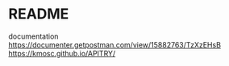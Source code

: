 # README
documentation
https://documenter.getpostman.com/view/15882763/TzXzEHsB
https://kmosc.github.io/APITRY/
